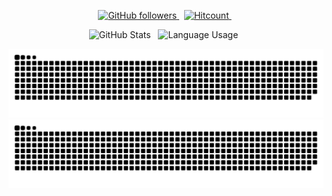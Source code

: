 <p align="center">
  <a href="https://github.com/wxingda?tab=followers">
  <img alt="GitHub followers" src="https://img.shields.io/github/followers/wxingda?label=GitHub%20Followers&style=social"> 
  </a> &nbsp
  <a href="https://github.com/wxingda">
  <img alt="Hitcount" src="https://hits.seeyoufarm.com/api/count/incr/badge.svg?url=https%3A%2F%2Fgithub.com%2Fwxingda%2Fwxingda&count_bg=%2300AEFF&title_bg=%23000000&icon=&icon_color=%23E7E7E7&title=Profile%20Views&#58;&edge_flat=false">
  </a> &nbsp
</p>
<p align="center">
  <img alt="GitHub Stats" src="https://github-readme-stats-git-masterrstaa-rickstaa.vercel.app/api?username=wxingda&count_private=false&theme=chartreuse-dark&show_icons=true&hide_border=true&hide_title=true&hide_rank=true"> &nbsp
  <img alt="Language Usage" src="https://github-readme-stats-git-masterrstaa-rickstaa.vercel.app/api/top-langs/?username=wxingda&count_private=false&theme=chartreuse-dark&hide_border=true&layout=compact&langs_count=10"> &nbsp
</p>
<a href="https://github.com/wxingda#gh-light-mode-only" align="center">
  <img alt="GitHub Snake Light" src="https://github.com/wxingda/wxingda/raw/snake/github-contribution-grid-snake.svg#gh-light-mode-only" />
</a>

<a href="https://github.com/wxingda#gh-dark-mode-only" align="center">
  <img alt="GitHub Snake Dark" src="https://github.com/wxingda/wxingda/raw/snake/github-contribution-grid-snake-dark.svg#gh-dark-mode-only" />
</a>
